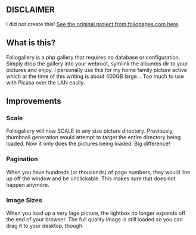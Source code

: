 ## DISCLAIMER

I did not create this!  [See the original project from foliopages.com here](http://www.foliopages.com/php-jquery-ajax-photo-gallery-no-database).

## What is this? 

Foliogallery is a php gallery that requires no database or configuration.  Simply drop the gallery into your webroot, symlink the albumbs dir to your pictures and enjoy.  I personally use this for my home family picture active which at the time of this writing is about 400GB large... Too much to use with Picasa over the LAN easily.

## Improvements
### Scale
Foliogallery will now SCALE to any size picture directory.  Previously, thumbnail generation would attempt to target the entire directory being loaded.  Now it only does the pictures being loaded.  Big difference!
### Pagination
When you have hundreds (or thousands) of page numbers, they would line up off the window and be unclickable.  This makes sure that does not happen anymore.
### Image Sizes
When you load up a very lage picture, the lightbox no longer expands off the end of your browser.  The full quality image is still loaded so you can drag it to your desktop, though.

